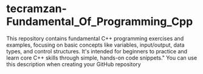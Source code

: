 # tecramzan-Fundamental_Of_Programming_Cpp
This repository contains fundamental C++ programming exercises and examples, focusing on basic concepts like variables, input/output, data types, and control structures. It's intended for beginners to practice and learn core C++ skills through simple, hands-on code snippets."  You can use this description when creating your GitHub repository
